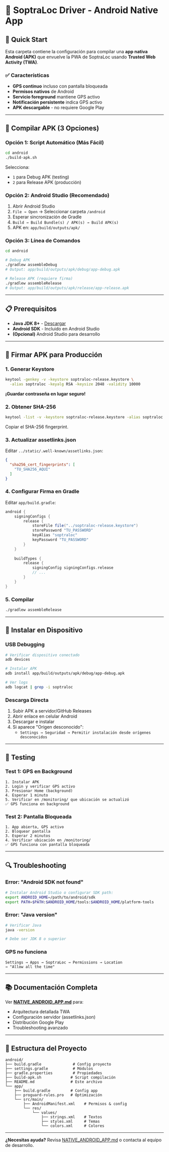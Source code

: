 # 📱 SoptraLoc Driver - Android Native App

## 🎯 Quick Start

Esta carpeta contiene la configuración para compilar una **app nativa Android (APK)** que envuelve la PWA de SoptraLoc usando **Trusted Web Activity (TWA)**.

### ✅ Características
- **GPS continuo** incluso con pantalla bloqueada
- **Permisos nativos** de Android
- **Servicio foreground** mantiene GPS activo
- **Notificación persistente** indica GPS activo
- **APK descargable** - no requiere Google Play

---

## 🚀 Compilar APK (3 Opciones)

### Opción 1: Script Automático (Más Fácil)

```bash
cd android
./build-apk.sh
```

Selecciona:
- `1` para Debug APK (testing)
- `2` para Release APK (producción)

### Opción 2: Android Studio (Recomendado)

1. Abrir Android Studio
2. `File → Open` → Seleccionar carpeta `/android`
3. Esperar sincronización de Gradle
4. `Build → Build Bundle(s) / APK(s) → Build APK(s)`
5. APK en: `app/build/outputs/apk/`

### Opción 3: Línea de Comandos

```bash
cd android

# Debug APK
./gradlew assembleDebug
# Output: app/build/outputs/apk/debug/app-debug.apk

# Release APK (requiere firma)
./gradlew assembleRelease
# Output: app/build/outputs/apk/release/app-release.apk
```

---

## 📋 Prerequisitos

- **Java JDK 8+** - [Descargar](https://adoptium.net/)
- **Android SDK** - Incluido en Android Studio
- **(Opcional)** Android Studio para desarrollo

---

## 🔐 Firmar APK para Producción

### 1. Generar Keystore

```bash
keytool -genkey -v -keystore soptraloc-release.keystore \
  -alias soptraloc -keyalg RSA -keysize 2048 -validity 10000
```

**¡Guardar contraseña en lugar seguro!**

### 2. Obtener SHA-256

```bash
keytool -list -v -keystore soptraloc-release.keystore -alias soptraloc
```

Copiar el SHA-256 fingerprint.

### 3. Actualizar assetlinks.json

Editar `../static/.well-known/assetlinks.json`:
```json
{
  "sha256_cert_fingerprints": [
    "TU_SHA256_AQUI"
  ]
}
```

### 4. Configurar Firma en Gradle

Editar `app/build.gradle`:
```gradle
android {
    signingConfigs {
        release {
            storeFile file("../soptraloc-release.keystore")
            storePassword "TU_PASSWORD"
            keyAlias "soptraloc"
            keyPassword "TU_PASSWORD"
        }
    }
    
    buildTypes {
        release {
            signingConfig signingConfigs.release
            // ...
        }
    }
}
```

### 5. Compilar

```bash
./gradlew assembleRelease
```

---

## 📲 Instalar en Dispositivo

### USB Debugging

```bash
# Verificar dispositivo conectado
adb devices

# Instalar APK
adb install app/build/outputs/apk/debug/app-debug.apk

# Ver logs
adb logcat | grep -i soptraloc
```

### Descarga Directa

1. Subir APK a servidor/GitHub Releases
2. Abrir enlace en celular Android
3. Descargar e instalar
4. Si aparece "Origen desconocido":
   - `Settings → Seguridad → Permitir instalación desde orígenes desconocidos`

---

## 🧪 Testing

### Test 1: GPS en Background
```
1. Instalar APK
2. Login y verificar GPS activo
3. Presionar Home (background)
4. Esperar 1 minuto
5. Verificar en /monitoring/ que ubicación se actualizó
✅ GPS funciona en background
```

### Test 2: Pantalla Bloqueada
```
1. App abierta, GPS activo
2. Bloquear pantalla
3. Esperar 2 minutos
4. Verificar ubicación en /monitoring/
✅ GPS funciona con pantalla bloqueada
```

---

## 🔍 Troubleshooting

### Error: "Android SDK not found"
```bash
# Instalar Android Studio o configurar SDK path:
export ANDROID_HOME=/path/to/android/sdk
export PATH=$PATH:$ANDROID_HOME/tools:$ANDROID_HOME/platform-tools
```

### Error: "Java version"
```bash
# Verificar Java
java -version

# Debe ser JDK 8 o superior
```

### GPS no funciona
```
Settings → Apps → SoptraLoc → Permissions → Location
→ "Allow all the time"
```

---

## 📚 Documentación Completa

Ver **[NATIVE_ANDROID_APP.md](../NATIVE_ANDROID_APP.md)** para:
- Arquitectura detallada TWA
- Configuración servidor (assetlinks.json)
- Distribución Google Play
- Troubleshooting avanzado

---

## 🎯 Estructura del Proyecto

```
android/
├── build.gradle              # Config proyecto
├── settings.gradle           # Módulos
├── gradle.properties         # Propiedades
├── build-apk.sh             # Script compilación
├── README.md                # Este archivo
└── app/
    ├── build.gradle         # Config app
    ├── proguard-rules.pro   # Optimización
    └── src/main/
        ├── AndroidManifest.xml    # Permisos & config
        └── res/
            └── values/
                ├── strings.xml    # Textos
                ├── styles.xml     # Temas
                └── colors.xml     # Colores
```

---

**¿Necesitas ayuda?** Revisa [NATIVE_ANDROID_APP.md](../NATIVE_ANDROID_APP.md) o contacta al equipo de desarrollo.
